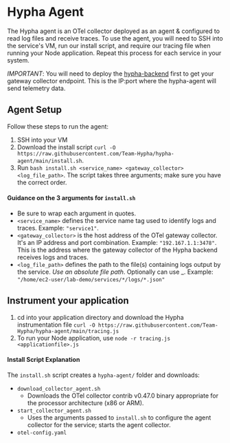 # Hypha Agent

The Hypha agent is an OTel collector deployed as an agent & configured to read log files and receive traces. To use the agent, you will need to SSH into the service's VM, run our install script, and require our tracing file when running your Node application. Repeat this process for each service in your system.

*IMPORTANT*: You will need to deploy the [hypha-backend](https://github.com/Team-Hypha/hypha-backend) first to get your gateway collector endpoint. This is the IP:port where the hypha-agent will send telemetry data.

## Agent Setup

Follow these steps to run the agent:
1. SSH into your VM
2. Download the install script `curl -O https://raw.githubusercontent.com/Team-Hypha/hypha-agent/main/install.sh`.
3. Run `bash install.sh <service_name> <gateway_collector> <log_file_path>`. The script takes three arguments; make sure you have the correct order.


#### Guidance on the 3 arguments for `install.sh`
- Be sure to wrap each argument in quotes.
- `<service_name>` defines the service name tag used to identify logs and traces. Example: `"service1"`.
- `<gateway_collector>` is the host address of the OTel gateway collector. It's an IP address and port combination. Example: `"192.167.1.1:3478"`. This is the address where the gateway collector of the Hypha backend receives logs and traces.
- `<log_file_path>` defines the path to the file(s) containing logs output by the service. *Use an absolute file path*. Optionally can use \_. Example: `"/home/ec2-user/lab-demo/services/*/logs/*.json"`

## Instrument your application
1. cd into your application directory and download the Hypha instrumentation file `curl -O https://raw.githubusercontent.com/Team-Hypha/hypha-agent/main/tracing.js`
2. To run your Node application, use `node -r tracing.js <applicationfile>.js`


#### Install Script Explanation

The `install.sh` script creates a `hypha-agent/` folder and downloads:

- `download_collector_agent.sh`
  - Downloads the OTel collector contrib v0.47.0 binary appropriate for the processor architecture (x86 or ARM).
- `start_collector_agent.sh`
  - Uses the arguments passed to `install.sh` to configure the agent collector for the service; starts the agent collector.
- `otel-config.yaml`
